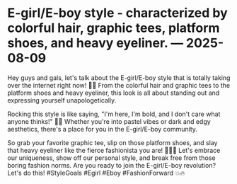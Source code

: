 # E-girl/E-boy style - characterized by colorful hair, graphic tees, platform shoes, and heavy eyeliner. — 2025-08-09

Hey guys and gals, let's talk about the E-girl/E-boy style that is totally taking over the internet right now! 🌈💀 From the colorful hair and graphic tees to the platform shoes and heavy eyeliner, this look is all about standing out and expressing yourself unapologetically.

Rocking this style is like saying, "I'm here, I'm bold, and I don't care what anyone thinks!" 🦋🖤 Whether you're into pastel vibes or dark and edgy aesthetics, there's a place for you in the E-girl/E-boy community.

So grab your favorite graphic tee, slip on those platform shoes, and slay that heavy eyeliner like the fierce fashionista you are! 💅🏼✨ Let's embrace our uniqueness, show off our personal style, and break free from those boring fashion norms. Are you ready to join the E-girl/E-boy revolution? Let's do this! #StyleGoals #Egirl #Eboy #FashionForward 💥🔥